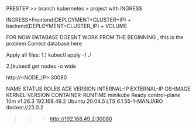 
PRESTEP >> branch kubernetes > project with INGRESS

INGRESS+Frontend(DEPLOYMENT+CLUSTER+IP) + backend(DEPLOYMENT+CLUSTER_IP) + VOLUME  





FOR NOW DATABASE DOESNT WORK FROM THE BEGINNING , this is the problem
Correct database here



Apply all files:
1.) kubectl apply -f ./



2.)kubectl get nodes -o wide

http://<NODE_IP>:30080


NAME       STATUS   ROLES           AGE   VERSION   INTERNAL-IP    EXTERNAL-IP   OS-IMAGE             KERNEL-VERSION     CONTAINER-RUNTIME
minikube   Ready    control-plane   10m   v1.26.3   192.168.49.2   <none>        Ubuntu 20.04.5 LTS   6.1.55-1-MANJARO   docker://23.0.2


>>> http://192.168.49.2:30080






